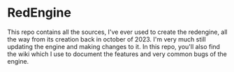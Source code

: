 ﻿# RedEngine 
This repo contains all the sources, I've ever used to create the redengine, all the way from its creation back in october of 2023. I'm very much still updating the engine and making changes to it. In this repo, you'll also find the  wiki which I use to document the features and very common bugs of the engine.


